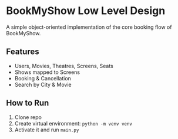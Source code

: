 # BookMyShow Low Level Design 

A simple object-oriented implementation of the core booking flow of BookMyShow.

## Features
- Users, Movies, Theatres, Screens, Seats
- Shows mapped to Screens
- Booking & Cancellation
- Search by City & Movie

## How to Run
1. Clone repo
2. Create virtual environment: `python -m venv venv`
3. Activate it and run `main.py`
